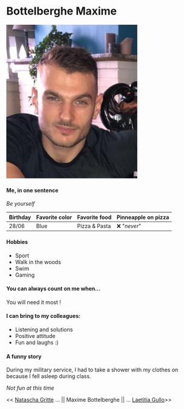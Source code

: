 # Bottelberghe Maxime


![](https://github.com/Maxime-Bott/markdown-challenge/blob/master/me.jpg?raw=true)

#### Me, in one sentence
*Be yourself*


| Birthday | Favorite color | Favorite food | Pinneapple on pizza     |
| -------- | -------------- | ------------- | ----------------------- |
| 28/06    | Blue           | Pizza & Pasta |    :x: "*never*"        |

#### Hobbies
- Sport
- Walk in the woods
- Swim
- Gaming

#### You can always count on me when...
You will need it most !

#### I can bring to my colleagues: 
- Listening and solutions
- Positive attitude
- Fun and laughs :)

#### A funny story

During my military service, I had to take a shower with my clothes on because I fell asleep during class.

*Not fun at this time*







<< [Natascha Gritte](https://github.com/Dhaibuna/markdown-challenge) ... || Maxime Bottelberghe || ... [Laetitia Gullo](https://github.com/LaetitiaGullo/markdown-challenge)>>
